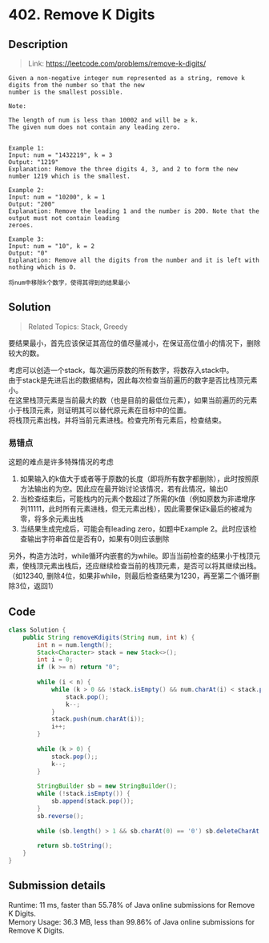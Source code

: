 # 402. Remove K Digits

## Description

> Link: https://leetcode.com/problems/remove-k-digits/

```
Given a non-negative integer num represented as a string, remove k digits from the number so that the new 
number is the smallest possible.

Note:

The length of num is less than 10002 and will be ≥ k.
The given num does not contain any leading zero.
 

Example 1:
Input: num = "1432219", k = 3
Output: "1219"
Explanation: Remove the three digits 4, 3, and 2 to form the new number 1219 which is the smallest.
 
Example 2:
Input: num = "10200", k = 1
Output: "200"
Explanation: Remove the leading 1 and the number is 200. Note that the output must not contain leading 
zeroes.

Example 3:
Input: num = "10", k = 2
Output: "0"
Explanation: Remove all the digits from the number and it is left with nothing which is 0.

将num中移除k个数字，使得其得到的结果最小

```


## Solution

> Related Topics: Stack, Greedy

要结果最小，首先应该保证其高位的值尽量减小，在保证高位值小的情况下，删除较大的数。

考虑可以创造一个stack，每次遍历原数的所有数字，将数存入stack中。<br>
由于stack是先进后出的数据结构，因此每次检查当前遍历的数字是否比栈顶元素小。<br>
在这里栈顶元素是当前最大的数（也是目前的最低位元素），如果当前遍历的元素小于栈顶元素，则证明其可以替代原元素在目标中的位置。<br>
将栈顶元素出栈，并将当前元素进栈。检查完所有元素后，检查结束。

### 易错点
这题的难点是许多特殊情况的考虑<br>
1. 如果输入的k值大于或者等于原数的长度（即将所有数字都删除），此时按照原方法输出的为空。因此应在最开始讨论该情况，若有此情况，输出0
2. 当检查结束后，可能栈内的元素个数超过了所需的k值（例如原数为非递增序列11111，此时所有元素进栈，但无元素出栈），因此需要保证k最后的被减为零，将多余元素出栈
3. 当结果生成完成后，可能会有leading zero，如题中Example 2。此时应该检查输出字符串首位是否有0，如果有0则应该删除

另外，构造方法时，while循环内嵌套的为while。即当当前检查的结果小于栈顶元素，使栈顶元素出栈后，还应继续检查当前的栈顶元素，是否可以将其继续出栈。（如12340, 删除4位，如果非while，则最后检查结果为1230，再至第二个循环删除3位，返回1）




## Code

```java
class Solution {
    public String removeKdigits(String num, int k) {
        int n = num.length();
        Stack<Character> stack = new Stack<>();
        int i = 0;
        if (k >= n) return "0";
        
        while (i < n) {
            while (k > 0 && !stack.isEmpty() && num.charAt(i) < stack.peek()) {
                stack.pop();
                k--;
            }
            stack.push(num.charAt(i));
            i++;
        }
        
        while (k > 0) {
            stack.pop();;
            k--;
        }
        
        StringBuilder sb = new StringBuilder();
        while (!stack.isEmpty()) {
            sb.append(stack.pop());
        }
        sb.reverse();
        
        while (sb.length() > 1 && sb.charAt(0) == '0') sb.deleteCharAt(0);
        
        return sb.toString();
    }
}
```


## Submission details
Runtime: 11 ms, faster than 55.78% of Java online submissions for Remove K Digits.<br>
Memory Usage: 36.3 MB, less than 99.86% of Java online submissions for Remove K Digits.
